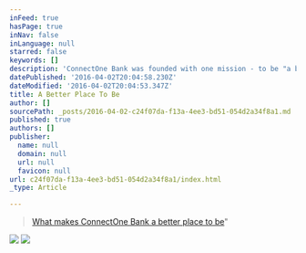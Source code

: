 ```yaml
---
inFeed: true
hasPage: true
inNav: false
inLanguage: null
starred: false
keywords: []
description: 'ConnectOne Bank was founded with one mission - to be "a better place to be". We work hard every day to create a better banking experience for our clients and employees. This site documents the impact our efforts have on their lives. '
datePublished: '2016-04-02T20:04:58.230Z'
dateModified: '2016-04-02T20:04:53.347Z'
title: A Better Place To Be
author: []
sourcePath: _posts/2016-04-02-c24f07da-f13a-4ee3-bd51-054d2a34f8a1.md
published: true
authors: []
publisher:
  name: null
  domain: null
  url: null
  favicon: null
url: c24f07da-f13a-4ee3-bd51-054d2a34f8a1/index.html
_type: Article

---
```

> [What makes ConnectOne Bank a better place to be][0]"

![](https://the-grid-user-content.s3-us-west-2.amazonaws.com/1def7065-3131-4e1a-846e-75e30c3bed7b.jpg)
![](https://the-grid-user-content.s3-us-west-2.amazonaws.com/ae1fb81d-8252-4488-aa17-5b8250219261.jpg)

[0]: https://www.facebook.com/ConnectOneBank/videos/1045521645486024/